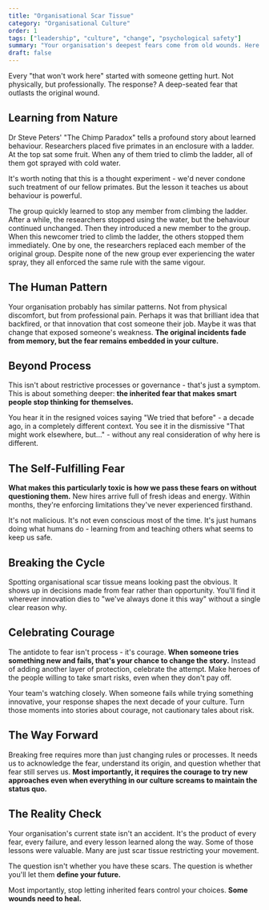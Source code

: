 ```yaml
---
title: "Organisational Scar Tissue"
category: "Organisational Culture"
order: 1
tags: ["leadership", "culture", "change", "psychological safety"]
summary: "Your organisation's deepest fears come from old wounds. Here's why those scars might be your biggest barrier to meaningful change."
draft: false
---
```


Every "that won't work here" started with someone getting hurt. Not physically, but professionally. The response? A deep-seated fear that outlasts the original wound.

## Learning from Nature

Dr Steve Peters' "The Chimp Paradox" tells a profound story about learned behaviour. Researchers placed five primates in an enclosure with a ladder. At the top sat some fruit. When any of them tried to climb the ladder, all of them got sprayed with cold water.

It's worth noting that this is a thought experiment - we'd never condone such treatment of our fellow primates. But the lesson it teaches us about behaviour is powerful.

The group quickly learned to stop any member from climbing the ladder. After a while, the researchers stopped using the water, but the behaviour continued unchanged. Then they introduced a new member to the group. When this newcomer tried to climb the ladder, the others stopped them immediately. One by one, the researchers replaced each member of the original group. Despite none of the new group ever experiencing the water spray, they all enforced the same rule with the same vigour.

## The Human Pattern

Your organisation probably has similar patterns. Not from physical discomfort, but from professional pain. Perhaps it was that brilliant idea that backfired, or that innovation that cost someone their job. Maybe it was that change that exposed someone's weakness. **The original incidents fade from memory, but the fear remains embedded in your culture.**

## Beyond Process

This isn't about restrictive processes or governance - that's just a symptom. This is about something deeper: **the inherited fear that makes smart people stop thinking for themselves.**

You hear it in the resigned voices saying "We tried that before" - a decade ago, in a completely different context. You see it in the dismissive "That might work elsewhere, but..." - without any real consideration of why here is different.

## The Self-Fulfilling Fear

**What makes this particularly toxic is how we pass these fears on without questioning them.** New hires arrive full of fresh ideas and energy. Within months, they're enforcing limitations they've never experienced firsthand.

It's not malicious. It's not even conscious most of the time. It's just humans doing what humans do - learning from and teaching others what seems to keep us safe.

## Breaking the Cycle

Spotting organisational scar tissue means looking past the obvious. It shows up in decisions made from fear rather than opportunity. You'll find it wherever innovation dies to "we've always done it this way" without a single clear reason why.

## Celebrating Courage

The antidote to fear isn't process - it's courage. **When someone tries something new and fails, that's your chance to change the story.** Instead of adding another layer of protection, celebrate the attempt. Make heroes of the people willing to take smart risks, even when they don't pay off.

Your team's watching closely. When someone fails while trying something innovative, your response shapes the next decade of your culture. Turn those moments into stories about courage, not cautionary tales about risk.

## The Way Forward

Breaking free requires more than just changing rules or processes. It needs us to acknowledge the fear, understand its origin, and question whether that fear still serves us. **Most importantly, it requires the courage to try new approaches even when everything in our culture screams to maintain the status quo.**

## The Reality Check

Your organisation's current state isn't an accident. It's the product of every fear, every failure, and every lesson learned along the way. Some of those lessons were valuable. Many are just scar tissue restricting your movement.

The question isn't whether you have these scars. The question is whether you'll let them **define your future.**

Most importantly, stop letting inherited fears control your choices. **Some wounds need to heal.**
